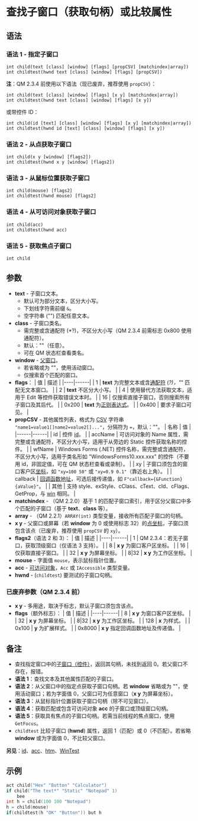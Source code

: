 # 查找子窗口（获取句柄）或比较属性

## 语法

### 语法 1 - 指定子窗口
```
int child(text [class] [window] [flags] [propCSV] [matchindex|array])
int childtest(hwnd text [class] [window] [flags] [propCSV])
```
**注**：QM 2.3.4 前使用以下语法（现已废弃，推荐使用 `propCSV`）：
```
int child(text [class] [window] [flags] [x y] [matchindex|array])
int childtest(hwnd text [class] [window] [flags] [x y])
```
或带控件 ID：
```
int child(id [text] [class] [window] [flags] [x y] [matchindex|array])
int childtest(hwnd id [text] [class] [window] [flags] [x y])
```

### 语法 2 - 从点获取子窗口
```
int child(x y [window] [flags2])
int childtest(hwnd x y [window] [flags2])
```

### 语法 3 - 从鼠标位置获取子窗口
```
int child(mouse) [flags2]
int childtest(hwnd mouse) [flags2]
```

### 语法 4 - 从可访问对象获取子窗口
```
int child(acc)
int childtest(hwnd acc)
```

### 语法 5 - 获取焦点子窗口
```
int child
```

## 参数
- **text** - 子窗口文本。
  - 默认可为部分文本，区分大小写。
  - 下划线字符需前缀 `&`。
  - 空字符串 ("") 匹配任意文本。
- **class** - 子窗口类名。
  - 需完整或含通配符 (*?)，不区分大小写（QM 2.3.4 前需标志 0x800 使用通配符）。
  - 默认：""（任意）。
  - 可在 QM 状态栏查看类名。
- **window** - [父窗口](../Other/IDP_WINDOWEXPRESSION.md)。
  - 若省略或为 ""，使用活动窗口。
  - 仅搜索首个匹配的窗口。
- **flags**：
  | 值 | 描述 |
  |----|------|
  | 1 | **text** 为完整文本或含[通配符](IDP_MATCHW.md) (*?)，"*" 匹配无文本窗口。 |
  | 2 | **text** 不区分大小写。 |
  | 4 | 使用替代方法获取文本，适用于 Edit 等控件获取错误文本时。 |
  | 16 | 仅搜索直接子窗口，否则搜索所有子窗口及其后代。 |
  | 0x200 | **text** 为[正则表达式](../RegExp/IDP_PCRE.html)。 |
  | 0x400 | 要求子窗口可见。 |
- **propCSV** - 其他属性列表，格式为 [CSV](../User/IDP_ICSV.html) 字符串 `"name1=value1[]name2=value2[]..."`，分隔符为 `=`，默认：""。
  | 名称 | 值 |
  |------|------|
  | id | 控件 [id](IDP_ID.md)。 |
  | accName | 可访问对象的 Name 属性，需完整或含通配符，不区分大小写，适用于从旁边的 Static 控件获取名称的控件。 |
  | wfName | Windows Forms (.NET) 控件名称，需完整或含通配符，不区分大小写，适用于类名形如 "WindowsForms10.xxx.xxx" 的控件（不要用 id，非固定值，可在 QM 状态栏查看或录制）。 |
  | xy | 子窗口须包含的窗口客户区[坐标](../Other/IDP_PIXELS.html)，如 `"xy=100 50"` 或 `"xy=0.9 0.1"`（靠近右上角）。 |
  | callback | [回调函数地址](../Other/IDP_ENUMWIN.html)，可选后接传递值，如 `F"callback={&Function} {aValue}"`。 |
  | 其他 | 支持 style、exStyle、cClass、cText、cId、cFlags、GetProp，与 [win](IDP_WIN.md) 相同。 |
- **matchindex** - （QM 2.2.0）基于 1 的匹配子窗口索引，用于区分父窗口中多个匹配的子窗口（基于 **text**、**class** 等）。
- **array** - （QM 2.2.1）`ARRAY(int)` 类型变量，接收所有匹配子窗口的句柄。
- **x y** - 父窗口或屏幕（若 **window** 为 0 或使用标志 32）的[点坐标](../Other/IDP_PIXELS.html)，子窗口须包含该点（已废弃，推荐使用 `propCSV` 的 `xy`）。
- **flags2**（语法 2 和 3）：
  | 值 | 描述 |
  |----|------|
  | 1 | QM 2.3.4：若无子窗口，获取顶级窗口（仅语法 3 支持）。 |
  | 8 | **x y** 为窗口客户区坐标。 |
  | 16 | 仅获取直接子窗口。 |
  | 32 | **x y** 为屏幕坐标。 |
  | 8\|32 | **x y** 为工作区坐标。 |
- **mouse** - 字面值 `mouse`，表示鼠标指针位置。
- **acc** - [可访问对象](IDP_ACC.md)，`Acc` 或 `IAccessible` 类型变量。
- **hwnd** - (`childtest`) 要测试的子窗口句柄。

### 已废弃参数（QM 2.3.4 前）
- **x y** - 多用途，取决于标志，默认子窗口须包含该点。
- **flags**（额外标志）：
  | 值 | 描述 |
  |----|------|
  | 8 | **x y** 为窗口客户区坐标。 |
  | 32 | **x y** 为屏幕坐标。 |
  | 8\|32 | **x y** 为工作区坐标。 |
  | 128 | **x** 为样式。 |
  | 0x100 | **y** 为扩展样式。 |
  | 0x8000 | **x y** 指定回调函数地址及传递值。 |

## 备注
- 查找指定窗口中的[子窗口（控件）](../Other/IDP_WINDOWSTYLES.html)，返回其句柄，未找到返回 0。若父窗口不存在，报错。
- **语法 1**：查找文本及其他属性匹配的子窗口。
- **语法 2**：从父窗口中的指定点获取子窗口句柄。若 **window** 省略或为 ""，使用活动窗口；若为字面值 0，父窗口可为任意窗口（**x y** 为屏幕坐标）。
- **语法 3**：从鼠标指针位置获取子窗口句柄（除不可见窗口）。
- **语法 4**：获取匹配或包含可访问对象 **acc** 的子窗口或顶级窗口句柄。
- **语法 5**：获取具有焦点的子窗口句柄。若需当前线程的焦点窗口，使用 `GetFocus`。
- `childtest` 比较子窗口 (**hwnd**) 属性，返回 1（匹配）或 0（不匹配）。若省略 **window** 或为字面值 0，不比较父窗口。

**另见**：[id](IDP_ID.md)、[acc](IDP_ACC.md)、[htm](IDP_HTM.md)、[WinTest](../User/IDP_QMDLL.html#WinTest)

## 示例
```cpp
act child("Hex" "Button" "Calculator")
if child("The text*" "Static" "Notepad" 1)
	bee
int h = child(100 100 "Notepad")
h = child(mouse)
if(childtest(h "OK" "Button")) but h
```